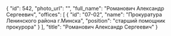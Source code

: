 {
    "id": 542,
    "photo_url": "",
    "full_name": "Романович Александр Сергеевич",
    "offices": [
        {
            "id": "07-02",
            "name": "Прокуратура Ленинского района г.Минска",
            "position": "старший помощник прокурора"
        }
    ],
    "title": "Романович Александр Сергеевич"
}